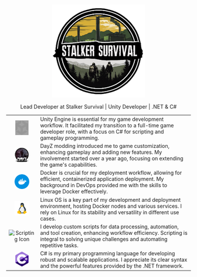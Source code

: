 <div align="center">
  <img src="./images/ssurv_logo.png" alt="DayZ circle logo" width="50%" style="max-width: 100%; object-fit: contain;">
</div>

<p align="center">Lead Developer at Stalker Survival | Unity Developer | .NET & C#</p>

<table>
  <tr>
    <td align="center"><img src="./images/unity.svg" alt="Unity" height="40px" width="40px" style="filter: invert(48%) saturate(2476%) hue-rotate(86deg) brightness(118%) contrast(119%); max-width: 100%; object-fit: contain;"></td>
    <td>Unity Engine is essential for my game development workflow. It facilitated my transition to a full-time game developer role, with a focus on C# for scripting and gameplay programming.</td>
  </tr>
  <tr>
    <td align="center"><img src="./images/dayz.png" alt="DayZ circle logo" height="40px" width="40px" style="max-width: 100%; object-fit: contain;"></td>
    <td>DayZ modding introduced me to game customization, enhancing gameplay and adding new features. My involvement started over a year ago, focusing on extending the game's capabilities.</td>
  </tr>
  <tr>
    <td align="center"><img src="./images/docker-svgrepo-com.svg" alt="Docker Icon" height="40px" width="40px" style="max-width: 100%; object-fit: contain;"></td>
    <td>Docker is crucial for my deployment workflow, allowing for efficient, containerized application deployment. My background in DevOps provided me with the skills to leverage Docker effectively.</td>
  </tr>
  <tr>
    <td align="center"><img src="./images/linux.png" alt="Linux Icon" height="40px" width="40px" style="max-width: 100%; object-fit: contain;"></td>
    <td>Linux OS is a key part of my development and deployment environment, hosting Docker nodes and various services. I rely on Linux for its stability and versatility in different use cases.</td>
  </tr>
  <tr>
    <td align="center"><img src="./images/Terminal cmd.ico" alt="Scripting Icon" height="40px" width="40px" style="max-width: 100%; object-fit: contain;"></td>
    <td>I develop custom scripts for data processing, automation, and tool creation, enhancing workflow efficiency. Scripting is integral to solving unique challenges and automating repetitive tasks.</td>
  </tr>
  <tr>
    <td align="center"><img src="./images/csharp.png" alt=".NET Icon" height="40px" width="40px" style="max-width: 100%; object-fit: contain;"></td>
    <td>C# is my primary programming language for developing robust and scalable applications. I appreciate its clear syntax and the powerful features provided by the .NET framework.</td>
  </tr>
</table>
